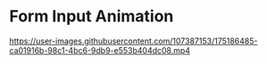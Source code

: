 # Form Input Animation


https://user-images.githubusercontent.com/107387153/175186485-ca01916b-98c1-4bc6-9db9-e553b404dc08.mp4


